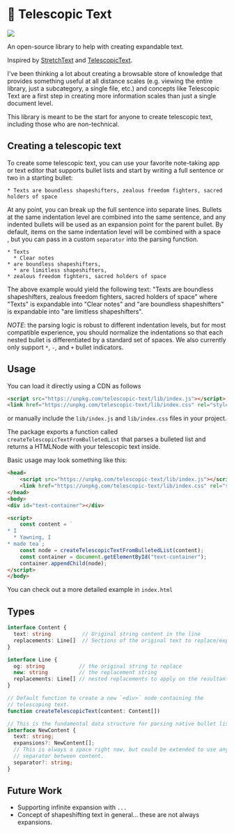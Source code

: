 # 🔭 Telescopic Text

[![](https://img.shields.io/npm/v/telescopic-text?style=flat-square)](https://www.npmjs.com/package/telescopic-text)

An open-source library to help with creating expandable text. 

Inspired by [StretchText](https://en.wikipedia.org/wiki/StretchText) and [TelescopicText](https://www.telescopictext.org/text/KPx0nlXlKTciC).

I've been thinking a lot about creating a browsable store of knowledge that provides something useful at all distance scales
(e.g. viewing the entire library, just a subcategory, a single file, etc.) and concepts like Telescopic Text are a first step
in creating more information scales than just a single document level.

This library is meant to be the start for anyone to create telescopic text, including those who are non-technical. 

## Creating a telescopic text
To create some telescopic text, you can use your favorite note-taking app or text editor that supports bullet lists and start by writing a full sentence or two in a starting bullet:
```
* Texts are boundless shapeshifters, zealous freedom fighters, sacred holders of space
```

At any point, you can break up the full sentence into separate lines. Bullets at the same indentation level are combined into the same sentence, and any indented bullets will be used as an expansion point for the parent bullet. By default, items on the same indentation level will be combined with a space ` `, but you can pass in a custom `separator` into the parsing function.
```
* Texts
  * Clear notes
* are boundless shapeshifters,
  * are limitless shapeshifters,
* zealous freedom fighters, sacred holders of space 
```

The above example would yield the following text: "Texts are boundless shapeshifters, zealous freedom fighters, sacred holders of space" where "Texts" is expandable into "Clear notes" and "are boundless shapeshifters" is expandable into "are limitless shapeshifters".

*NOTE*: the parsing logic is robust to different indentation levels, but for most compatible experience, you should normalize the indentations so that each nested bullet is differentiated by a standard set of spaces. We also currently only support `*`, `-`, and `+` bullet indicators.

## Usage
You can load it directly using a CDN as follows

```html
<script src="https://unpkg.com/telescopic-text/lib/index.js"></script>
<link href="https://unpkg.com/telescopic-text/lib/index.css" rel="stylesheet">
```

or manually include the `lib/index.js` and `lib/index.css` files in your project.

The package exports a function called `createTelescopicTextFromBulletedList` that parses a bulleted list and returns a HTMLNode with your telescopic text inside.

Basic usage may look something like this:
```html
<head>
    <script src="https://unpkg.com/telescopic-text/lib/index.js"></script>
    <link href="https://unpkg.com/telescopic-text/lib/index.css" rel="stylesheet">
</head>
<body>
<div id="text-container"></div>

<script>
    const content = `
* I 
  * Yawning, I
* made tea`;
    const node = createTelescopicTextFromBulletedList(content);
    const container = document.getElementById("text-container");
    container.appendChild(node);
</script>
</body>
```

You can check out a more detailed example in `index.html`

## Types
```typescript
interface Content {
  text: string          // Original string content in the line
  replacements: Line[]  // Sections of the original text to replace/expand
}

interface Line {
  og: string           // the original string to replace
  new: string          // the replacement string
  replacements: Line[] // nested replacements to apply on the resultant line afterwards
}

// Default function to create a new `<div>` node containing the
// telescoping text.
function createTelescopicText(content: Content[])

// This is the fundamental data structure for parsing native bullet lists into telescoping text.
interface NewContent {
  text: string;
  expansions?: NewContent[];
  // This is always a space right now, but could be extended to use any
  // separator between content.
  separator?: string;
}
```

## Future Work
- Supporting infinite expansion with `...`
- Concept of shapeshifting text in general... these are not always expansions.
